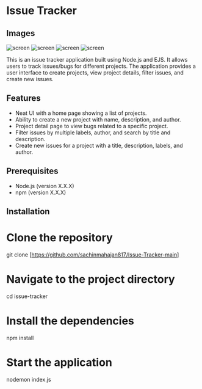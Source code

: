 # Issue Tracker

## Images

![screen](img/img1.png)
![screen](img/img2.png)
![screen](img/img3.png)
![screen](img/img4.png)

This is an issue tracker application built using Node.js and EJS. It allows users to track issues/bugs for different projects. The application provides a user interface to create projects, view project details, filter issues, and create new issues.

## Features

- Neat UI with a home page showing a list of projects.
- Ability to create a new project with name, description, and author.
- Project detail page to view bugs related to a specific project.
- Filter issues by multiple labels, author, and search by title and description.
- Create new issues for a project with a title, description, labels, and author.

## Prerequisites

- Node.js (version X.X.X)
- npm (version X.X.X)

## Installation
# Clone the repository
git clone [https://github.com/sachinmahajan817/Issue-Tracker-main]

# Navigate to the project directory
cd issue-tracker

# Install the dependencies
npm install

# Start the application
nodemon index.js
